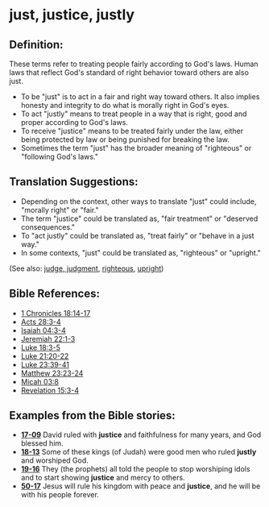 # just, justice, justly #

## Definition: ##

These terms refer to treating people fairly according to God's laws. Human laws that reflect God's standard of right behavior toward others are also just.

* To be "just" is to act in a fair and right way toward others. It also implies honesty and integrity to do what is morally right in God's eyes.
* To act "justly" means to treat people in a way that is right, good and proper according to God's laws.
* To receive "justice" means to be treated fairly under the law, either being protected by law or being punished for breaking the law.
* Sometimes the term "just" has the broader meaning of "righteous" or "following God's laws."

## Translation Suggestions: ##

* Depending on the context, other ways to translate "just" could include, "morally right" or "fair."
* The term "justice" could be translated as, "fair treatment" or "deserved consequences."
* To "act justly" could be translated as, "treat fairly" or "behave in a just way."
* In some contexts, "just" could be translated as, "righteous" or "upright."

(See also: [judge, judgment](../kt/judge.md), [righteous](../kt/righteous.md), [upright](../kt/upright.md))

## Bible References: ##

* [1 Chronicles 18:14-17](https://door43.org/en/bible/notes/1ch/18/14)
* [Acts 28:3-4](https://door43.org/en/bible/notes/act/28/03)
* [Isaiah 04:3-4](https://door43.org/en/bible/notes/isa/04/03)
* [Jeremiah 22:1-3](https://door43.org/en/bible/notes/jer/22/01)
* [Luke 18:3-5](https://door43.org/en/bible/notes/luk/18/03)
* [Luke 21:20-22](https://door43.org/en/bible/notes/luk/21/20)
* [Luke 23:39-41](https://door43.org/en/bible/notes/luk/23/39)
* [Matthew 23:23-24](https://door43.org/en/bible/notes/mat/23/23)
* [Micah 03:8](https://door43.org/en/bible/notes/mic/03/08)
* [Revelation 15:3-4](https://door43.org/en/bible/notes/rev/15/03)

## Examples from the Bible stories: ##

* __[17-09](https://door43.org/en/obs/notes/frames/17-09)__ David ruled with __justice__  and faithfulness for many years, and God blessed him.
* __[18-13](https://door43.org/en/obs/notes/frames/18-13)__ Some of these kings (of Judah) were good men who ruled __justly__  and worshiped God.
* __[19-16](https://door43.org/en/obs/notes/frames/19-16)__ They (the prophets) all told the people to stop worshiping idols and to start showing __justice__  and mercy to others.
* __[50-17](https://door43.org/en/obs/notes/frames/50-17)__ Jesus will rule his kingdom with peace and __justice__, and he will be with his people forever.


